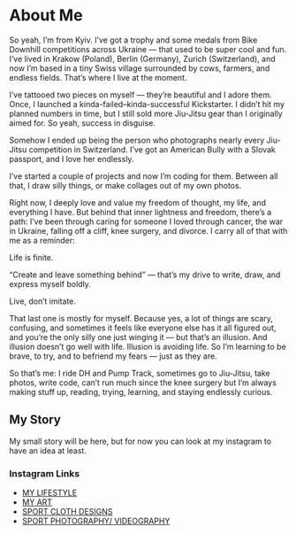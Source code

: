 # About Me

So yeah, I’m from Kyiv. I’ve got a trophy and some medals from Bike Downhill competitions across Ukraine — that used to be super cool and fun. I’ve lived in Krakow (Poland), Berlin (Germany), Zurich (Switzerland), and now I’m based in a tiny Swiss village surrounded by cows, farmers, and endless fields. That’s where I live at the moment.

I’ve tattooed two pieces on myself — they’re beautiful and I adore them.
Once, I launched a kinda-failed–kinda-successful Kickstarter. I didn’t hit my planned numbers in time, but I still sold more Jiu-Jitsu gear than I originally aimed for. So yeah, success in disguise.

Somehow I ended up being the person who photographs nearly every Jiu-Jitsu competition in Switzerland. I’ve got an American Bully with a Slovak passport, and I love her endlessly.

I’ve started a couple of projects and now I’m coding for them. Between all that, I draw silly things, or make collages out of my own photos.

Right now, I deeply love and value my freedom of thought, my life, and everything I have.
But behind that inner lightness and freedom, there’s a path:
I’ve been through caring for someone I loved through cancer, the war in Ukraine, falling off a cliff, knee surgery, and divorce.
I carry all of that with me as a reminder:

Life is finite.

“Create and leave something behind” — that’s my drive to write, draw, and express myself boldly.

Live, don’t imitate.

That last one is mostly for myself.
Because yes, a lot of things are scary, confusing, and sometimes it feels like everyone else has it all figured out, and you’re the only silly one just winging it — but that’s an illusion.
And illusion doesn’t go well with life.
Illusion is avoiding life.
So I’m learning to be brave, to try, and to befriend my fears — just as they are.

So that’s me:
I ride DH and Pump Track, sometimes go to Jiu-Jitsu, take photos, write code, can’t run much since the knee surgery but I’m always making stuff up, reading, trying, learning, and staying endlessly curious.

## My Story

My small story will be here, but for now you can look at my instagram to have an idea at least.

### Instagram Links

- [MY LIFESTYLE](https://www.instagram.com/marisava33)
- [MY ART](https://www.instagram.com/mari_miavka)
- [SPORT CLOTH DESIGNS](https://www.instagram.com/zla_miavka_bjj)
- [SPORT PHOTOGRAPHY/ VIDEOGRAPHY](https://www.instagram.com/bjj_photographer)
